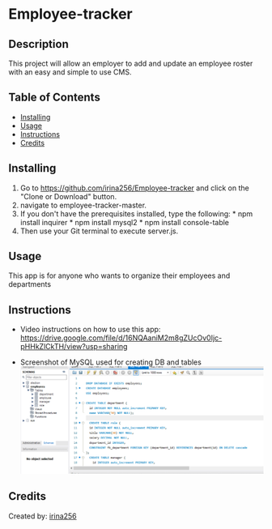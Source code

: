 # Employee-tracker

## Description

This project will allow an employer to add and update an employee roster with an easy and simple to use CMS.

## Table of Contents

- [Installing](#installing)
- [Usage](#usage)
- [Instructions](#instructions)
- [Credits](#credits)

## Installing

1. Go to https://github.com/irina256/Employee-tracker and click on the "Clone or Download" button.
2. navigate to employee-tracker-master.
3. If you don't have the prerequisites installed, type the following:
       * npm install inquirer
       * npm install mysql2
       * npm install console-table
4. Then use your Git terminal to execute server.js.

## Usage

This app is for anyone who wants to organize their employees and departments

## Instructions

- Video instructions on how to use this app:
https://drive.google.com/file/d/16NQAaniM2m8gZUcOv0Ijc-pHHkZlCkTH/view?usp=sharing

- Screenshot of MySQL used for creating DB and tables
  ![database](images/DB.png)

## Credits

Created by: [irina256](https://github.com/irina256)
